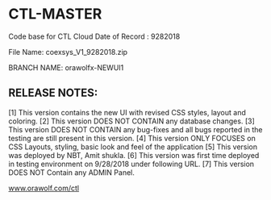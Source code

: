 # CTL-MASTER
Code base for CTL Cloud
Date of Record : 9282018

File Name: coexsys_V1_9282018.zip

BRANCH NAME: orawolfx-NEWUI1

RELEASE NOTES:
---
[1] This version contains the new UI with revised CSS styles, layout and coloring.
[2] This version DOES NOT CONTAIN any database changes.
[3] This version DOES NOT CONTAIN any bug-fixes and all bugs reported in the testing are still present in this version.
[4] This version ONLY FOCUSES on CSS Layouts, styling, basic look and feel of the application
[5] This version was deployed by NBT, Amit shukla.
[6] This version was first time deployed in testing environment on 9/28/2018 under following URL.
[7] This version DOES NOT Contain any ADMIN Panel.

www.orawolf.com/ctl





